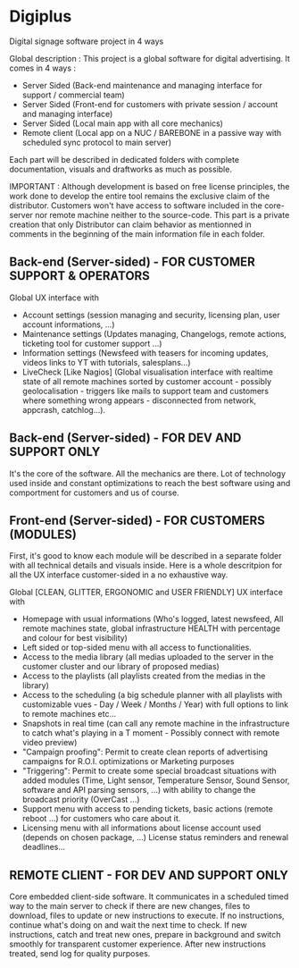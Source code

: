 # Digiplus
Digital signage software project in 4 ways

Global description :
This project is a global software for digital advertising. 
It comes in 4 ways :
- Server Sided (Back-end maintenance and managing interface for support / commercial team)
- Server Sided (Front-end for customers with private session / account and managing interface)
- Server Sided (Local main app with all core mechanics)
- Remote client (Local app on a NUC / BAREBONE in a passive way with scheduled sync protocol to main server)

Each part will be described in dedicated folders with complete documentation, visuals and draftworks as much as possible.


IMPORTANT :
Although development is based on free license principles, the work done to develop the entire tool remains the exclusive claim of the distributor.
Customers won't have access to software included in the core-server nor remote machine neither to the source-code. 
This part is a private creation that only Distributor can claim behavior as mentionned in comments in the beginning of the main information file in each folder.


 Back-end (Server-sided) - FOR CUSTOMER SUPPORT & OPERATORS 
------------------------------------------------------------------------

Global UX interface with 
- Account settings (session managing and security, licensing plan, user account informations, ...)
- Maintenance settings (Updates managing, Changelogs, remote actions, ticketing tool for customer support ...)
- Information settings (Newsfeed with teasers for incoming updates, videos links to YT with tutorials, salesplans...)
- LiveCheck [Like Nagios] (Global visualisation interface with realtime state of all remote machines sorted by customer account - possibly geolocalisation - triggers like mails to support team and customers where something wrong appears - disconnected from network, appcrash, catchlog...). 


 Back-end (Server-sided) - FOR DEV AND SUPPORT ONLY 
------------------------------------------------------------------------

It's the core of the software. 
All the mechanics are there. Lot of technology used inside and constant optimizations to reach the best software using and comportment for customers and us of course.


 Front-end (Server-sided) - FOR CUSTOMERS (MODULES)
------------------------------------------------------------------------

First, it's good to know each module will be described in a separate folder with all technical details and visuals inside. Here is a whole descritpion for all the UX interface customer-sided in a no exhaustive way. 

Global [CLEAN, GLITTER, ERGONOMIC and USER FRIENDLY] UX interface with
- Homepage with usual informations (Who's logged, latest newsfeed, All remote machines state, global infrastructure HEALTH with percentage and colour for best visibility)
- Left sided or top-sided menu with all access to functionalities.
- Access to the media library (all medias uploaded to the server in the customer cluster and  our library of proposed medias)
- Access to the playlists (all playlists created from the medias in the library)
- Access to the scheduling (a big schedule planner with all playlists with customizable vues - Day / Week / Months / Year) with full options to link to remote machines etc...
- Snapshots in real time (can call any remote machine in the infrastructure to catch what's playing in a T moment - Possibly connect with remote video preview)
- "Campaign proofing": Permit to create clean reports of advertising campaigns for R.O.I. optimizations or Marketing purposes
- "Triggering": Permit to create some special broadcast situations with added modules (Time, Light sensor, Temperature Sensor, Sound Sensor, software and API parsing sensors, ...) with ability to change the broadcast priority (OverCast ...)
- Support menu with access to pending tickets, basic actions (remote reboot ...) for customers who care about it.
- Licensing menu with all informations about license account used (depends on chosen package, ...) License status reminders and renewal deadlines...



 REMOTE CLIENT - FOR DEV AND SUPPORT ONLY 
------------------------------------------------------------------------

Core embedded client-side software. 
It communicates in a scheduled timed way to the main server to check if there are new changes, files to download, files to update or new instructions to execute.
If no instructions, continue what's doing on and wait the next time to check.
If new instructions, catch and treat new ones, prepare in background and switch smoothly for transparent customer experience. After new instructions treated, send log for quality purposes.

